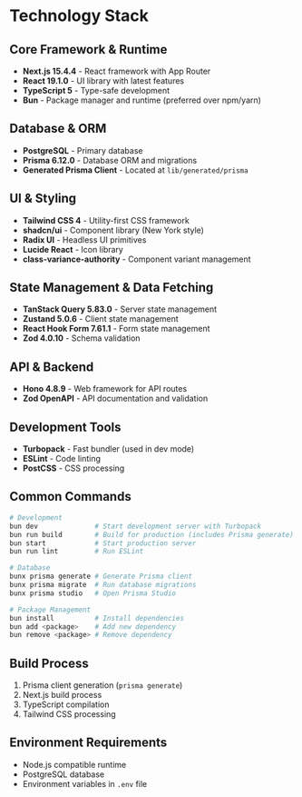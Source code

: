 # Technology Stack

## Core Framework & Runtime
- **Next.js 15.4.4** - React framework with App Router
- **React 19.1.0** - UI library with latest features
- **TypeScript 5** - Type-safe development
- **Bun** - Package manager and runtime (preferred over npm/yarn)

## Database & ORM
- **PostgreSQL** - Primary database
- **Prisma 6.12.0** - Database ORM and migrations
- **Generated Prisma Client** - Located at `lib/generated/prisma`

## UI & Styling
- **Tailwind CSS 4** - Utility-first CSS framework
- **shadcn/ui** - Component library (New York style)
- **Radix UI** - Headless UI primitives
- **Lucide React** - Icon library
- **class-variance-authority** - Component variant management

## State Management & Data Fetching
- **TanStack Query 5.83.0** - Server state management
- **Zustand 5.0.6** - Client state management
- **React Hook Form 7.61.1** - Form state management
- **Zod 4.0.10** - Schema validation

## API & Backend
- **Hono 4.8.9** - Web framework for API routes
- **Zod OpenAPI** - API documentation and validation

## Development Tools
- **Turbopack** - Fast bundler (used in dev mode)
- **ESLint** - Code linting
- **PostCSS** - CSS processing

## Common Commands

```bash
# Development
bun dev              # Start development server with Turbopack
bun run build        # Build for production (includes Prisma generate)
bun start            # Start production server
bun run lint         # Run ESLint

# Database
bunx prisma generate # Generate Prisma client
bunx prisma migrate  # Run database migrations
bunx prisma studio   # Open Prisma Studio

# Package Management
bun install          # Install dependencies
bun add <package>    # Add new dependency
bun remove <package> # Remove dependency
```

## Build Process
1. Prisma client generation (`prisma generate`)
2. Next.js build process
3. TypeScript compilation
4. Tailwind CSS processing

## Environment Requirements
- Node.js compatible runtime
- PostgreSQL database
- Environment variables in `.env` file